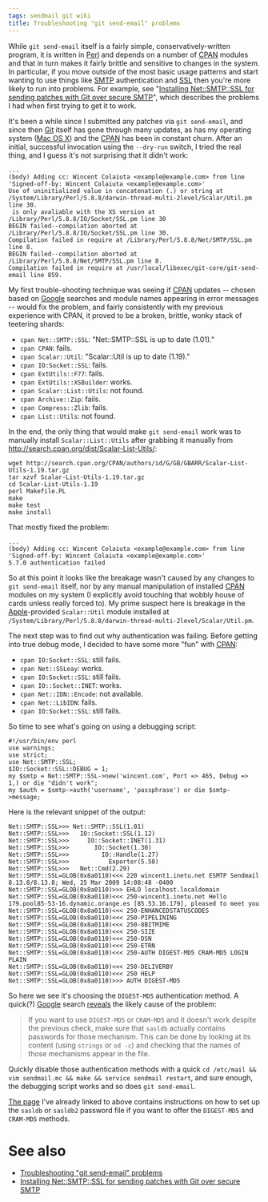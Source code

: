```yaml
---
tags: sendmail git wiki
title: Troubleshooting "git send-email" problems
---
```


While `git send-email` itself is a fairly simple, conservatively-written program, it is written in [Perl](/wiki/Perl) and depends on a number of [CPAN](/wiki/CPAN) modules and that in turn makes it fairly brittle and sensitive to changes in the system. In particular, if you move outside of the most basic usage patterns and start wanting to use things like [SMTP](/wiki/SMTP) authentication and [SSL](/wiki/SSL) then you're more likely to run into problems. For example, see "[Installing Net::SMTP::SSL for sending patches with Git over secure SMTP](/wiki/Installing_Net%3a%3aSMTP%3a%3aSSL_for_sending_patches_with_Git_over_secure_SMTP)", which describes the problems I had when first trying to get it to work.

It's been a while since I submitted any patches via `git send-email`, and since then [Git](/wiki/Git) itself has gone through many updates, as has my operating system ([Mac OS X](/wiki/Mac_OS_X)) and the [CPAN](/wiki/CPAN) has been in constant churn. After an initial, successful invocation using the `--dry-run` switch, I tried the real thing, and I guess it's not surprising that it didn't work:

    ...
    (body) Adding cc: Wincent Colaiuta <example@example.com> from line 'Signed-off-by: Wincent Colaiuta <example@example.com>'
    Use of uninitialized value in concatenation (.) or string at /System/Library/Perl/5.8.8/darwin-thread-multi-2level/Scalar/Util.pm line 30.
     is only avaliable with the XS version at /Library/Perl/5.8.8/IO/Socket/SSL.pm line 30
    BEGIN failed--compilation aborted at /Library/Perl/5.8.8/IO/Socket/SSL.pm line 30.
    Compilation failed in require at /Library/Perl/5.8.8/Net/SMTP/SSL.pm line 8.
    BEGIN failed--compilation aborted at /Library/Perl/5.8.8/Net/SMTP/SSL.pm line 8.
    Compilation failed in require at /usr/local/libexec/git-core/git-send-email line 859.

My first trouble-shooting technique was seeing if [CPAN](/wiki/CPAN) updates -- chosen based on [Google](/wiki/Google) searches and module names appearing in error messages -- would fix the problem, and fairly consistently with my previous experience with CPAN, it proved to be a broken, brittle, wonky stack of teetering shards:

-   `cpan Net::SMTP::SSL`: "Net::SMTP::SSL is up to date (1.01)."
-   `cpan CPAN`: fails.
-   `cpan Scalar::Util`: "Scalar::Util is up to date (1.19)."
-   `cpan IO:Socket::SSL`: fails.
-   `cpan ExtUtils::F77`: fails.
-   `cpan ExtUtils::XSBuilder`: works.
-   `cpan Scalar::List::Utils`: not found.
-   `cpan Archive::Zip`: fails.
-   `cpan Compress::Zlib`: fails.
-   `cpan List::Utils`: not found.

In the end, the only thing that would make `git send-email` work was to manually install `Scalar::List::Utils` after grabbing it manually from <http://search.cpan.org/dist/Scalar-List-Utils/>:

    wget http://search.cpan.org/CPAN/authors/id/G/GB/GBARR/Scalar-List-Utils-1.19.tar.gz
    tar xzvf Scalar-List-Utils-1.19.tar.gz
    cd Scalar-List-Utils-1.19
    perl Makefile.PL
    make
    make test
    make install

That mostly fixed the problem:

    ...
    (body) Adding cc: Wincent Colaiuta <example@example.com> from line 'Signed-off-by: Wincent Colaiuta <example@example.com>'
    5.7.0 authentication failed

So at this point it looks like the breakage wasn't caused by any changes to `git send-email` itself, nor by any manual manipulation of installed [CPAN](/wiki/CPAN) modules on my system (I explicitly avoid touching that wobbly house of cards unless really forced to). My prime suspect here is breakage in the [Apple](/wiki/Apple)-provided `Scalar::Util` module installed at `/System/Library/Perl/5.8.8/darwin-thread-multi-2level/Scalar/Util.pm`.

The next step was to find out why authentication was failing. Before getting into true debug mode, I decided to have some more "fun" with [CPAN](/wiki/CPAN):

-   `cpan IO:Socket::SSL`: still fails.
-   `cpan Net::SSLeay`: works.
-   `cpan IO:Socket::SSL`: still fails.
-   `cpan IO::Socket::INET`: works.
-   `cpan Net::IDN::Encode`: not available.
-   `cpan Net::LibIDN`: fails.
-   `cpan IO:Socket::SSL`: still fails.

So time to see what's going on using a debugging script:

    #!/usr/bin/env perl
    use warnings;
    use strict;
    use Net::SMTP::SSL;
    $IO::Socket::SSL::DEBUG = 1;
    my $smtp = Net::SMTP::SSL->new('wincent.com', Port => 465, Debug => 1,) or die "didn't work";
    my $auth = $smtp->auth('username', 'passphrase') or die $smtp->message;

Here is the relevant snippet of the output:

    Net::SMTP::SSL>>> Net::SMTP::SSL(1.01)
    Net::SMTP::SSL>>>   IO::Socket::SSL(1.12)
    Net::SMTP::SSL>>>     IO::Socket::INET(1.31)
    Net::SMTP::SSL>>>       IO::Socket(1.30)
    Net::SMTP::SSL>>>         IO::Handle(1.27)
    Net::SMTP::SSL>>>           Exporter(5.58)
    Net::SMTP::SSL>>>   Net::Cmd(2.29)
    Net::SMTP::SSL=GLOB(0x8a0110)<<< 220 wincent1.inetu.net ESMTP Sendmail 8.13.8/8.13.8; Wed, 25 Mar 2009 14:08:48 -0400
    Net::SMTP::SSL=GLOB(0x8a0110)>>> EHLO localhost.localdomain
    Net::SMTP::SSL=GLOB(0x8a0110)<<< 250-wincent1.inetu.net Hello 179.pool85-53-16.dynamic.orange.es [85.53.16.179], pleased to meet you
    Net::SMTP::SSL=GLOB(0x8a0110)<<< 250-ENHANCEDSTATUSCODES
    Net::SMTP::SSL=GLOB(0x8a0110)<<< 250-PIPELINING
    Net::SMTP::SSL=GLOB(0x8a0110)<<< 250-8BITMIME
    Net::SMTP::SSL=GLOB(0x8a0110)<<< 250-SIZE
    Net::SMTP::SSL=GLOB(0x8a0110)<<< 250-DSN
    Net::SMTP::SSL=GLOB(0x8a0110)<<< 250-ETRN
    Net::SMTP::SSL=GLOB(0x8a0110)<<< 250-AUTH DIGEST-MD5 CRAM-MD5 LOGIN PLAIN
    Net::SMTP::SSL=GLOB(0x8a0110)<<< 250-DELIVERBY
    Net::SMTP::SSL=GLOB(0x8a0110)<<< 250 HELP
    Net::SMTP::SSL=GLOB(0x8a0110)>>> AUTH DIGEST-MD5

So here we see it's choosing the `DIGEST-MD5` authentication method. A quick(?) [Google](/wiki/Google) search [reveals](http://www.sendmail.org/~ca/email/auth.html) the likely cause of the problem:

> If you want to use `DIGEST-MD5` or `CRAM-MD5` and it doesn't work despite the previous check, make sure that `sasldb` actually contains passwords for those mechanism. This can be done by looking at its content (using `strings` or `od -c`) and checking that the names of those mechanisms appear in the file.

Quickly disable those authentication methods with a quick `cd /etc/mail && vim sendmail.mc && make && service sendmail restart`, and sure enough, the debugging script works and so does `git send-email`.

[The page](http://www.sendmail.org/~ca/email/auth.html) I've already linked to above contains instructions on how to set up the `sasldb` or `sasldb2` password file if you want to offer the `DIGEST-MD5` and `CRAM-MD5` methods.

# See also

-   [Troubleshooting "git send-email" problems](/wiki/Troubleshooting_"git_send-email"_problems)
-   [Installing Net::SMTP::SSL for sending patches with Git over secure SMTP](/wiki/Installing_Net%3A%3ASMTP%3A%3ASSL_for_sending_patches_with_Git_over_secure_SMTP)
